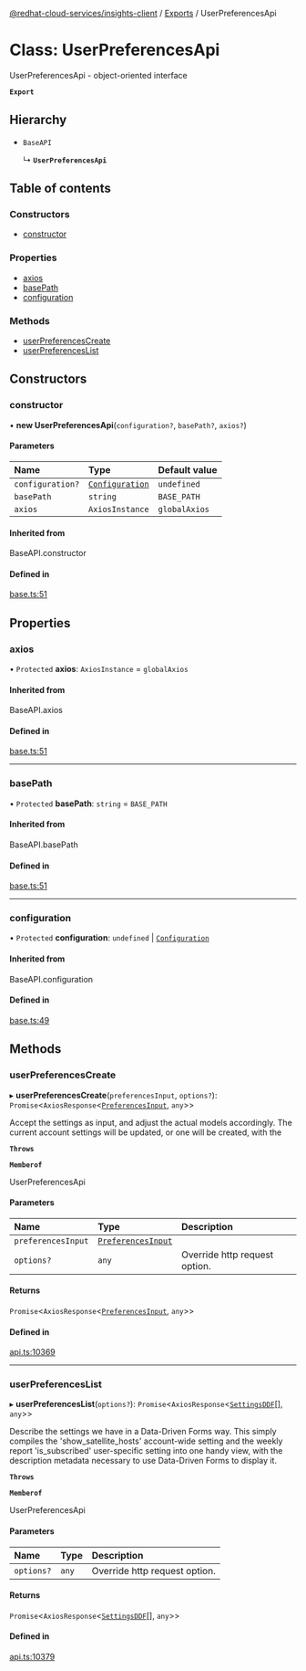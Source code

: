 [@redhat-cloud-services/insights-client](../README.md) / [Exports](../modules.md) / UserPreferencesApi

# Class: UserPreferencesApi

UserPreferencesApi - object-oriented interface

**`Export`**

## Hierarchy

- `BaseAPI`

  ↳ **`UserPreferencesApi`**

## Table of contents

### Constructors

- [constructor](UserPreferencesApi.md#constructor)

### Properties

- [axios](UserPreferencesApi.md#axios)
- [basePath](UserPreferencesApi.md#basepath)
- [configuration](UserPreferencesApi.md#configuration)

### Methods

- [userPreferencesCreate](UserPreferencesApi.md#userpreferencescreate)
- [userPreferencesList](UserPreferencesApi.md#userpreferenceslist)

## Constructors

### constructor

• **new UserPreferencesApi**(`configuration?`, `basePath?`, `axios?`)

#### Parameters

| Name | Type | Default value |
| :------ | :------ | :------ |
| `configuration?` | [`Configuration`](Configuration.md) | `undefined` |
| `basePath` | `string` | `BASE_PATH` |
| `axios` | `AxiosInstance` | `globalAxios` |

#### Inherited from

BaseAPI.constructor

#### Defined in

[base.ts:51](https://github.com/RedHatInsights/javascript-clients/blob/master/packages/insights/base.ts#L51)

## Properties

### axios

• `Protected` **axios**: `AxiosInstance` = `globalAxios`

#### Inherited from

BaseAPI.axios

#### Defined in

[base.ts:51](https://github.com/RedHatInsights/javascript-clients/blob/master/packages/insights/base.ts#L51)

___

### basePath

• `Protected` **basePath**: `string` = `BASE_PATH`

#### Inherited from

BaseAPI.basePath

#### Defined in

[base.ts:51](https://github.com/RedHatInsights/javascript-clients/blob/master/packages/insights/base.ts#L51)

___

### configuration

• `Protected` **configuration**: `undefined` \| [`Configuration`](Configuration.md)

#### Inherited from

BaseAPI.configuration

#### Defined in

[base.ts:49](https://github.com/RedHatInsights/javascript-clients/blob/master/packages/insights/base.ts#L49)

## Methods

### userPreferencesCreate

▸ **userPreferencesCreate**(`preferencesInput`, `options?`): `Promise`<`AxiosResponse`<[`PreferencesInput`](../interfaces/PreferencesInput.md), `any`\>\>

Accept the settings as input, and adjust the actual models accordingly.  The current account settings will be updated, or one will be created, with the

**`Throws`**

**`Memberof`**

UserPreferencesApi

#### Parameters

| Name | Type | Description |
| :------ | :------ | :------ |
| `preferencesInput` | [`PreferencesInput`](../interfaces/PreferencesInput.md) |  |
| `options?` | `any` | Override http request option. |

#### Returns

`Promise`<`AxiosResponse`<[`PreferencesInput`](../interfaces/PreferencesInput.md), `any`\>\>

#### Defined in

[api.ts:10369](https://github.com/RedHatInsights/javascript-clients/blob/master/packages/insights/api.ts#L10369)

___

### userPreferencesList

▸ **userPreferencesList**(`options?`): `Promise`<`AxiosResponse`<[`SettingsDDF`](../interfaces/SettingsDDF.md)[], `any`\>\>

Describe the settings we have in a Data-Driven Forms way.  This simply compiles the \'show_satellite_hosts\' account-wide setting and the weekly report \'is_subscribed\' user-specific setting into one handy view, with the description metadata necessary to use Data-Driven Forms to display it.

**`Throws`**

**`Memberof`**

UserPreferencesApi

#### Parameters

| Name | Type | Description |
| :------ | :------ | :------ |
| `options?` | `any` | Override http request option. |

#### Returns

`Promise`<`AxiosResponse`<[`SettingsDDF`](../interfaces/SettingsDDF.md)[], `any`\>\>

#### Defined in

[api.ts:10379](https://github.com/RedHatInsights/javascript-clients/blob/master/packages/insights/api.ts#L10379)
